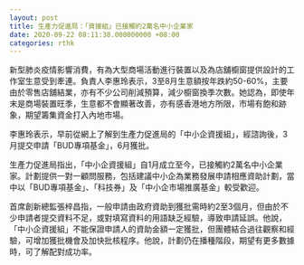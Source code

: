 ```yaml
---
layout: post
title: 生產力促進局：「資援組」已接觸約2萬名中小企業家
date: 2020-09-22 08:11:38.000000000 +08:00
categories: rthk
---
```


新型肺炎疫情影響消費，有為大型商場活動進行裝置以及為店舖櫥窗提供設計的工作室生意受到牽連。負責人李惠玲表示，3至8月生意額按年跌約50-60%，主要由於零售店舖結業，亦有不少公司削減預算，減少櫥窗換季次數。她認為，即使年末是商場裝置旺季，生意都不會顯著改善，亦有感香港地方所限，市場有飽和跡象，期望籌集資金打入內地市場。

李惠玲表示，早前從網上了解到生產力促進局的「中小企資援組」，經諮詢後，3月提交申請「BUD專項基金」，6月獲批。

生產力促進局指出，「中小企資援組」自1月成立至今，已接觸約2萬名中小企業家。計劃提供一對一顧問服務，包括建議中小企為業務發展申請相應資助計劃，當中以「BUD專項基金」、「科技券」及「中小企市場推廣基金」較受歡迎。

首席創新總監張梓昌指，一般申請由政府資助到獲批需時約2至3個月，但由於不少申請者提交資料不足，或對填寫資料的用語缺乏經驗，導致申請延誤。他說，「中小企資援組」不能保證申請人的資助金額一定獲批，但團體結合過往觀察和經驗，可增加獲批機會及加快批核程序。他說，計劃仍在播種階段，期望有更多數據時，可了解配對成功率。
